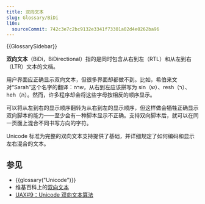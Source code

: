 ```yaml
---
title: 双向文本
slug: Glossary/BiDi
l10n:
  sourceCommit: 742c3e7c2bc9132e3341f73301a02d4e0262ba96
---
```


{{GlossarySidebar}}

**双向文本**（BiDi，BiDirectional）指的是同时包含从右到左（RTL）和从左到右（LTR）文本的文档。

用户界面应正确显示双向文本，但很多界面却都做不到。比如，希伯来文对“Sarah”这个名字的翻译：שרה，从右到左应该拼写为 sin（ש）、resh（ר）、heh（ה）。然而，许多程序却会将这些字母按相反的顺序显示。

可以将从左到右的显示顺序翻转为从右到左的显示顺序，但这样做会牺牲正确显示双向脚本的能力——至少会有一种脚本显示不正确。支持双向脚本后，就可以在同一页面上混合不同书写方向的字符。

Unicode 标准为完整的双向文本支持提供了基础，并详细规定了如何编码和显示左右混合的文本。

## 参见

- {{glossary("Unicode")}}
- 维基百科上的[双向文本](https://zh.wikipedia.org/wiki/雙向文稿)
- [UAX#9：Unicode 双向文本算法](https://www.unicode.org/reports/tr9)
